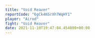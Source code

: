 ```yaml
---
title: "Void Reaver"
reportCode: "6gCk4KGrXh7WqHY1"
player: "Airod"
fight: "Void Reaver"
date: 2021-11-10T19:47:04.454000+00:00
---
```

